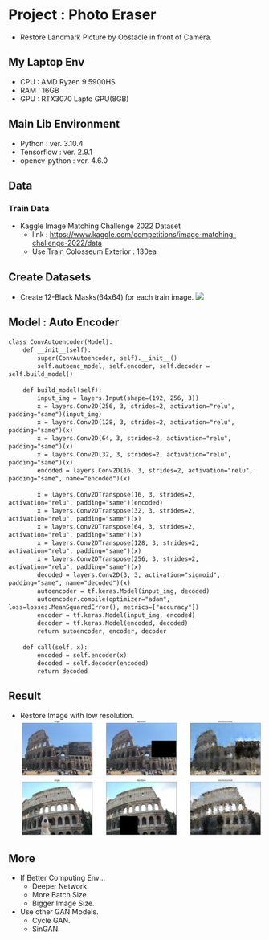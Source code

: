 # Project : Photo Eraser

- Restore Landmark Picture by Obstacle in front of Camera.

## My Laptop Env

- CPU : AMD Ryzen 9 5900HS
- RAM : 16GB
- GPU : RTX3070 Lapto GPU(8GB)

## Main Lib Environment

- Python : ver. 3.10.4
- Tensorflow : ver. 2.9.1
- opencv-python : ver. 4.6.0

## Data

### Train Data

- Kaggle Image Matching Challenge 2022 Dataset
  - link : https://www.kaggle.com/competitions/image-matching-challenge-2022/data
  - Use Train Colosseum Exterior : 130ea

<!-- ### Test Data

- Kaggle Image Matching Challenge 2022 Dataset
  - link : https://www.kaggle.com/competitions/image-matching-challenge-2022/data
  - Use Train Colosseum Exterior
- My Pictures -->

## Create Datasets

- Create 12-Black Masks(64x64) for each train image.
  <img src="./figures/Custom_DA_sample.png">

## Model : Auto Encoder

```
class ConvAutoencoder(Model):
    def __init__(self):
        super(ConvAutoencoder, self).__init__()
        self.autoenc_model, self.encoder, self.decoder = self.build_model()

    def build_model(self):
        input_img = layers.Input(shape=(192, 256, 3))
        x = layers.Conv2D(256, 3, strides=2, activation="relu", padding="same")(input_img)
        x = layers.Conv2D(128, 3, strides=2, activation="relu", padding="same")(x)
        x = layers.Conv2D(64, 3, strides=2, activation="relu", padding="same")(x)
        x = layers.Conv2D(32, 3, strides=2, activation="relu", padding="same")(x)
        encoded = layers.Conv2D(16, 3, strides=2, activation="relu", padding="same", name="encoded")(x)

        x = layers.Conv2DTranspose(16, 3, strides=2, activation="relu", padding="same")(encoded)
        x = layers.Conv2DTranspose(32, 3, strides=2, activation="relu", padding="same")(x)
        x = layers.Conv2DTranspose(64, 3, strides=2, activation="relu", padding="same")(x)
        x = layers.Conv2DTranspose(128, 3, strides=2, activation="relu", padding="same")(x)
        x = layers.Conv2DTranspose(256, 3, strides=2, activation="relu", padding="same")(x)
        decoded = layers.Conv2D(3, 3, activation="sigmoid", padding="same", name="decoded")(x)
        autoencoder = tf.keras.Model(input_img, decoded)
        autoencoder.compile(optimizer="adam", loss=losses.MeanSquaredError(), metrics=["accuracy"])
        encoder = tf.keras.Model(input_img, encoded)
        decoder = tf.keras.Model(encoded, decoded)
        return autoencoder, encoder, decoder

    def call(self, x):
        encoded = self.encoder(x)
        decoded = self.decoder(encoded)
        return decoded
```

## Result

- Restore Image with low resolution.
  <img src="./figures/result.png">
  <img src="./figures/result2.png">

## More

- If Better Computing Env...
  - Deeper Network.
  - More Batch Size.
  - Bigger Image Size.
- Use other GAN Models.
  - Cycle GAN.
  - SinGAN.
